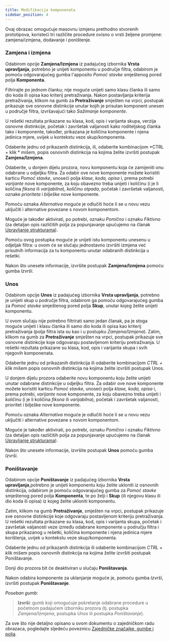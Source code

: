 ```yaml
---
title: Modifikacija komponenata
sidebar_position: 4
---
```


Ovaj obrazac omogućuje masovnu izmjenu prethodno stvorenih prototipova, koristeći tri različite procedure ovisno o vrsti željene promjene: zamjena/izmjena, dodavanje i poništenje.

### Zamjena i izmjena 

Odabirom opcije **Zamjena/Izmjena** iz padajućeg izbornika **Vrsta upravljanja**, potrebno je unijeti komponentu u područje filtra, odabirom je pomoću odgovarajućeg gumba l'apposito *Pomoć stavke* smještenog pored polja **Komponenta**.

Filtrirajte po jednom članku; nije moguće unijeti samo klasu članka ili samo dio koda ili opisa kao kriterij pretraživanja. Nakon postavljanja kriterija pretraživanja, klikom na gumb za **Pretraživanje** smješten na vrpci, postupak prikazuje sve osnovne distinkcije unutar kojih je prisutan komponent unesen u područje filtra, izvršavajući tako *Sažimanje komponente*.

U rešetki rezultata prikazane su klasa, kod, opis i varijanta skupa, verzija osnovne distinkcije, početak i završetak valjanosti kako roditeljskog članka tako i komponente, također, prikazana je količina komponente i njena jedinica mjere, uvijek u kontekstu veze skup/komponenta.

Odaberite jednu od prikazanih distinkcija, ili, odaberite kombinacijom *CTRL + klik * mišem, popis osnovnih distinkcija na kojima želite izvršiti postupak **Zamjena/Izmjena**.

Odaberite, u donjem dijelu prozora, novu komponentu koja će zamijeniti onu odabrane u odjeljku filtra. 
Za odabir ove nove komponente možete koristiti karticu *Pomoć stavke*, unoseći polja *klase, koda, opisa* i, prema potrebi *varijante* nove komponente, za koju obavezno treba unijeti i količinu (i je li količina *fiksna* ili *varijabilna*), *količinu otpada*, početak i završetak valjanosti, oznake *prioriteta* i *bilješke* nove komponente.

Pomoću oznaka *Alternativa* moguće je odlučiti hoće li se u novu vezu uključiti i alternative povezane s novom komponentom.

Moguće je također aktivirati, po potrebi, oznaku *Pomično* i oznaku *Fiktivno* (za detaljan opis različitih polja za popunjavanje upućujemo na članak [Upravljanje strukturama](/docs/erp-home/registers/production/bill-of-materials/assemblies/structure-management)).

Pomoću ovog postupka moguće je unijeti istu komponentu unesenu u odjeljak filtra: u ovom će se slučaju jednostavno izvršiti izmjena već prisutnih informacija za tu komponentu unutar odabranih distinkcija u rešetki.

Nakon što unesete informacije, izvršite postupak **Zamjena/Izmjena** pomoću gumba *Izvrši*.

### Unos

Odabirom opcije **Unos** iz padajućeg izbornika **Vrsta upravljanja**, potrebno je unijeti skup u područje filtra, odabirom ga pomoću odgovarajućeg gumba za *Pomoć stavke* smještenog pored polja **Skup**, unutar kojeg želite unijeti komponentu.

U ovom slučaju nije potrebno filtrirati samo jedan članak, pa je stoga moguće unijeti i klasu članka ili samo dio koda ili opisa kao kriterij pretraživanja (polja filtra ista su kao i u postupku *Zamjena/Izmjena*). Zatim, klikom na gumb za **Pretraživanje** smješten na vrpci, postupak prikazuje sve osnovne distinkcije koje odgovaraju postavljenom kriteriju pretraživanja. U rešetki rezultata prikazane su klasa, kod, opis i varijanta skupa i svih njegovih komponenata.

Odaberite jednu od prikazanih distinkcija ili odaberite kombinacijom *CTRL + klik* mišem popis osnovnih distinkcija na kojima želite izvršiti postupak Unos.

U donjem dijelu prozora odaberite novu komponentu koju želite unijeti unutar odabrane distinkcije u odjeljku filtra. Za odabir ove nove komponente možete koristiti karticu *Pomoć stavke*, unoseći polja *klase, koda, opisa* i, prema potrebi, *varijante* nove komponente, za koju obavezno treba unijeti i *količinu* (i je li količina *fiksna* ili *varijabilna*), početak i završetak valjanosti, prioritet i bilješke nove komponente.

Pomoću oznaka *Alternativa* moguće je odlučiti hoće li se u novu vezu uključiti i alternative povezane s novom komponentom.

Moguće je također aktivirati, po potrebi, oznaku *Pomično* i oznaku *Fiktivno* (za detaljan opis različitih polja za popunjavanje upućujemo na članak [Upravljanje strukturama](/docs/erp-home/registers/production/bill-of-materials/assemblies/structure-management)).

Nakon što unesete informacije, izvršite postupak **Unos** pomoću gumba *Izvrši*.

### Poništavanje

Odabirom opcije **Poništavanje** iz padajućeg izbornika **Vrsta upravljanja**,potrebno je unijeti komponentu koju želite ukloniti iz osnovnih distinkcija, odabirom je pomoću odgovarajućeg gumba za *Pomoć stavke* smještenog pored polja **Komponenta**, te po želji i **Skup** (ili njegovu klasu ili dio koda ili opisa) iz kojeg želite ukloniti komponentu.

Zatim, klikom na gumb **Pretraživanje**, smješten na vrpci, postupak prikazuje sve osnovne distinkcije koje odgovaraju postavljenom kriteriju pretraživanja. U rešetki rezultata prikazane su klasa, kod, opis i varijanta skupa, početak i završetak valjanosti veze između odabrane komponente u području filtra i skupa prikazanog u rešetki, količina komponente i njena jedinica mjere korištenja, uvijek u kontekstu veze skup/komponenta.

Odaberite jednu od prikazanih distinkcija ili odaberite kombinacijom *CTRL + klik* mišem popis osnovnih distinkcija na kojima želite izvršiti postupak Poništavanje.

Donji dio prozora bit će deaktiviran u slučaju **Poništavanja**.

Nakon odabira komponente za uklanjanje moguće je, pomoću gumba *Izvrši*, izvršiti postupak **Poništavanje**.

*Poseban gumb*:

> **Izvrši**: gumb koji omogućuje pokretanje odabrane procedure u početnom padajućem izborniku prozora (tj. postupka *Zamjena/Izmjena*, postupka *Unos* ili postupka *Poništavanje*).

Za sve što nije detaljno opisano u ovom dokumentu o zajedničkom radu obrazaca, pogledajte sljedeću poveznicu [Zajedničke značajke, gumbe i polja](/docs/guide/common).